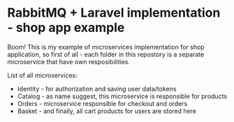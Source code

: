 # RabbitMQ + Laravel implementation - shop app example

Boom! This is my example of microservices implementation for shop application, so first of all - each folder in this repostory is a separate microservice that have own resposibilities.

List of all microservices:
- Identity - for authorization and saving user data/tokens
- Catalog - as name suggest, this microservice is responsible for products
- Orders - microservice responsible for checkout and orders
- Basket - and finally, all cart products for users are stored here

